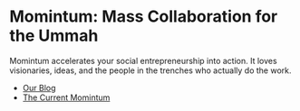 # Momintum: Mass Collaboration for the Ummah

Momintum accelerates your social entrepreneurship into action. It loves visionaries, ideas, and the people in the trenches who actually do the work.

- [Our Blog](http://momintum.com)
- [The Current Momintum](http://worx.momintum.com)
